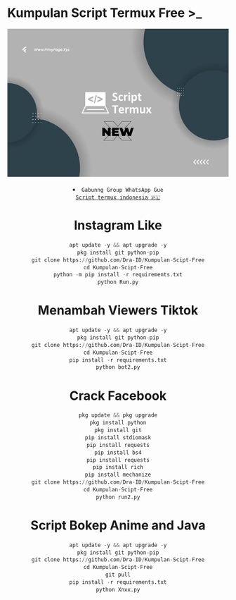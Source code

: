 # Kumpulan Script Termux Free >_
<div align="center">
  <img src="Data/images.png">
  <br>
  <br>

<li><code>Gabunng Group WhatsApp Gue
<a href="https://chat.whatsapp.com/EVeKyWLk3OHEHOPQdIWNHe">Script termux indonesia 🇵🇱</a></code></li> 

# Instagram Like
```python
apt update -y && apt upgrade -y
pkg install git python-pip
git clone https://github.com/Dra-ID/Kumpulan-Scipt-Free
cd Kumpulan-Scipt-Free
python -m pip install -r requirements.txt
python Run.py
```
# Menambah Viewers Tiktok
```python
apt update -y && apt upgrade -y
pkg install git python-pip
git clone https://github.com/Dra-ID/Kumpulan-Scipt-Free
cd Kumpulan-Scipt-Free
pip install -r requirements.txt
python bot2.py
```

# Crack Facebook
```python
pkg update && pkg upgrade
pkg install python
pkg install git
pip install stdiomask
pip install requests
pip install bs4
pip install requests
pip install rich
pip install mechanize
git clone https://github.com/Dra-ID/Kumpulan-Scipt-Free
cd Kumpulan-Scipt-Free
python run2.py
```
# Script Bokep Anime and Java
```python
apt update -y && apt upgrade -y
pkg install git python-pip
git clone https://github.com/Dra-ID/Kumpulan-Scipt-Free
cd Kumpulan-Scipt-Free
git pull
pip install -r requirements.txt
python Xnxx.py
